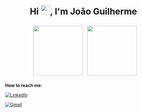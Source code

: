 <h1 align="center">Hi <img src="https://raw.githubusercontent.com/kaueMarques/kaueMarques/master/hi.gif" width="30px">, I'm João Guilherme</h1>

<p align="center">
  <img height="160em" style="margin: 10px" src="https://github-readme-stats.vercel.app/api?username=joaoguibc&show_icons=true&theme=nord">
  <img height="160em" src="https://github-readme-stats.vercel.app/api/top-langs/?username=joaoguibc&layout=compact&langs_count=6&theme=nord">
</p>

<strong>How to reach me:</strong>

<p align="left">
  <a href="https://www.linkedin.com/in/jo%C3%A3o-guilherme-da-rocha-696124206/" alt="Linkedin" target="_blank">
  <img alt="LinkedIn" src="https://img.shields.io/badge/linkedin-%230077B5.svg?&style=for-the-badge&logo=linkedin&logoColor=white"/></a>
</p>

<p align="left">
  <a href="mailto:joaoguibc@gmail.com" alt="Gmail" target="_blank">
  <img alt="Gmail" src="https://img.shields.io/badge/Gmail-D14836?style=for-the-badge&logo=gmail&logoColor=white" /></a>
</p>
